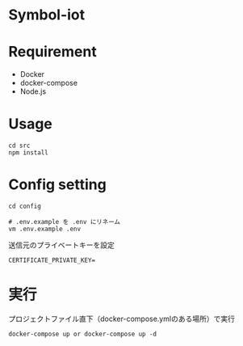 Symbol-iot
===

# Requirement

* Docker
* docker-compose
* Node.js

# Usage

```
cd src
npm install
```

# Config setting

```
cd config
```

```
# .env.example を .env にリネーム
vm .env.example .env
```

送信元のプライベートキーを設定

```
CERTIFICATE_PRIVATE_KEY=
```

実行
===

プロジェクトファイル直下（docker-compose.ymlのある場所）で実行

```
docker-compose up or docker-compose up -d
```
